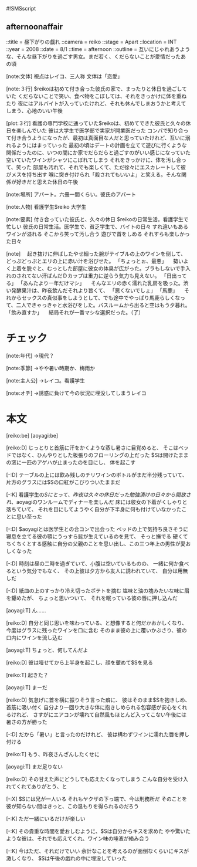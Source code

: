 #!SMSscript

## afternoonaffair

::title = 昼下がりの戯れ
::camera = reiko
::stage = Apart
::location = INT
::year = 2008
::date = 8/1
::time = afternoon
::outline = 互いにじゃれあうような、そんな昼下がりを過ごす男女。まだ若く、くだらないことが愛情だったあの頃

[note:文体]
視点はレイコ、三人称
文体は「恋愛」

[note:３行]
$reikoは初めて付き合った彼氏の家で、まったりと休日を過ごしていた
くだらないことで笑い、食べ物をこぼしては、それをきっかけに体を重ねたり
夜にはアルバイトが入っていたけれど、それも休んでしまおうかと考えてしまう、心地のいい午後

[plot:３行]
看護の専門学校に通っていた$reikoは、初めてできた彼氏と久々の休日を楽しんでいた
彼は大学生で医学部で実家が開業医だった
コンパで知り合って付き合うようになったが、最初は真面目な人だと思っていたけれど、互いに溺れるようにはまっていった
最初の頃はデートの計画を立てて遊びに行くような関係だったのに、いつの間にか家でだらだらと過ごすのがいい感じになっていた
空いていたワインがシャツにこぼれてしまう
それをきっかけに、体を汚し合って、笑った
部屋も汚れて、それでも楽しくて、ただ徐々にエスカレートして彼がメスを持ち出す
喉に突き付けられ「殺されてもいいよ」と笑える。そんな関係が好きだと思えた休日の午後

[note:場所]
アパート。六畳一間くらい。彼氏のアパート

[note:人物]
看護学生$reiko
大学生

[note:要素]
付き合っていた彼氏と、久々の休日
$reikoの日常生活。看護学生で忙しい
彼氏の日常生活。医学生で、貧乏学生で、バイトの日々
すれ違いもある
ワインが溢れる
そこから笑って汚し合う
遊びで首をしめる
それすらも楽しかった日々

[note]
　起き抜けに伸ばしたやせ細った腕がテイブルの上のワインを倒して、どっぷどっぷとエリの上に赤い汁を浴びせた。
「ちょっとぉ、最悪」
　勢いよく上着を脱ぐと、むっとした部屋に彼女の体臭が広がった。ブラもしないで手入れのされてない汗ばんだＤカップは重力に逆らう気力も見えない。
「日出ってる」
「あんたより一年だけマシ」
　そんなエリの赤く濡れた乳房を吸った。渋い発酵果汁は、昨夜飲んだそれより旨くて、
「悪くないでしょ」
「馬鹿」
　それからセックスの真似事をしようとして、でも途中でやっぱり馬鹿らしくなって、二人できゃっきゃと水浴びをした。バスルームから出ると空はもう夕暮れ。
「飲み直すか」
　結局それが一番マシな選択だった。（了）

# チェック

[note:年代]
→現代？

[note:季節]
→やや暑い時期か、梅雨か

[note:主人公]
→レイコ。看護学生

[note:オチ]
→誘惑に負けて今の状況に埋没してしまうレイコ

# 本文

[reiko:be]
[aoyagi:be]

[reiko:D]
じっとりと首筋に汗をかくような蒸し暑さに目覚めると、
そこはベッドではなく、ひんやりとした板張りのフローリングの上だった
$Sは開けたままの窓に一匹のアゲハが止まったのを目にし、
体を起こす

[-:D]
テーブルの上には飲み残しのチリワインのボトルがまだ半分残っていて、
片方のグラスには$Sの口紅がこびりついたままだ

[-:K]
看護学生の$Sにとって、昨夜は久々の休日だった
勉強漬けの日々から開放され、$aoyagiのワンルームでディナーを楽しんだ
床には彼女の下着がくしゃりと落ちていて、
それを目にしてようやく自分が下半身に何も付けていなかったことに思い至った

[-:D]
$aoyagiとは医学生との合コンで出会った
ベッドの上で気持ち良さそうに寝息を立てる彼の顎にうっすら髭が生えているのを見て、
そっと撫でる
硬くてちくちくとする感触に自分の父親のことを思い出し、この三つ年上の男性が愛おしくなった

[-:D]
時刻は昼の二時を過ぎていて、小腹は空いているものの、
一緒に何か食べるという気分でもなく、
その上彼は夕方から友人に誘われていて、
自分は用無しだ

[-:D]
紙皿の上のすっかり冷え切ったポテトを摘む
塩味と油の塊みたいな味に眉を顰めたが、
ちょっと思いついて、
それを眠っている彼の唇に押し込んだ

[aoyagi:T]
ん……

[reiko:D]
自分と同じ思いを味わっている、と想像すると何だかおかしくなり、
今度はグラスに残ったワインを口に含む
そのまま彼の上に覆いかぶさり、彼の口内にワインを流し込む

[aoyagi:T]
ちょっと、何してんだよ

[reiko:D]
彼は噎せてから上半身を起こし、顔を顰めて$Sを見る

[reiko:T]
起きた？

[aoyagi:T]
まーだ

[reiko:D]
気怠げに首を横に振りそう言った癖に、
彼はそのまま$Sを抱きしめ、首筋に吸い付く
自分より一回り大きな体に抱きしめられる包容感が安心をくれるけれど、
さすがにエアコンが壊れて自然風もほとんど入ってこない午後には暑さの方が勝った

[-:D]
だから「暑い」と言ったのだけれど、
彼は構わずワインに濡れた唇を押し付ける

[reiko:T]
もう、昨夜さんざんしたくせに

[aoyagi:T]
まだ足りない

[reiko:D]
その甘えた声にどうしても応えたくなってしまう
こんな自分を受け入れてくれてありがとう、と

[-:X]
$Sには兄が一人いる
それもヤクザの下っ端で、今は刑務所だ
そのことを彼が知らない間はきっと、この温もりを得られるのだろう

[-:K]
ただ一緒にいるだけが楽しい

[-:K]
その貴重な時間を愛おしむように、$Sは自分からキスを求めた
やや驚いたような彼は、それでも応えてくれ、ワイン味の唾液が絡み合う


[-:K]
今はただ、それだけでいい
余計なことを考えるのが面倒なくらいにキスが激しくなり、
$Sは午後の戯れの中に埋没していった
